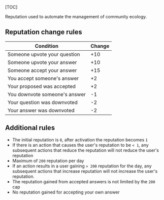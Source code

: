 [TOC]

Reputation used to automate the management of community ecology.

## Reputation change rules

| Condition | Change |
|---|---|
| Someone upvote your question | +10 |
| Someone upvote your answer | +10 |
| Someone accept your answer | +15 |
| You accept someone's answer | +2 |
| Your proposed was accepted | +2 |
| You downvote someone's answer | -1 |
| Your question was downvoted | -2 |
| Your answer was downvoted | -2 |

## Additional rules

- The initial reputation is `0`, after activation the reputation becomes `1`
- If there is an action that causes the user's reputation to be `< 1`, any subsequent actions that reduce the reputation will not reduce the user's reputation
- Maximum of `200` reputation per day
- If an action results in a user gaining `> 200` reputation for the day, any subsequent actions that increase reputation will not increase the user's reputation.
- The reputation gained from accepted answers is not limited by the `200` cap
- No reputation gained for accepting your own answer  

